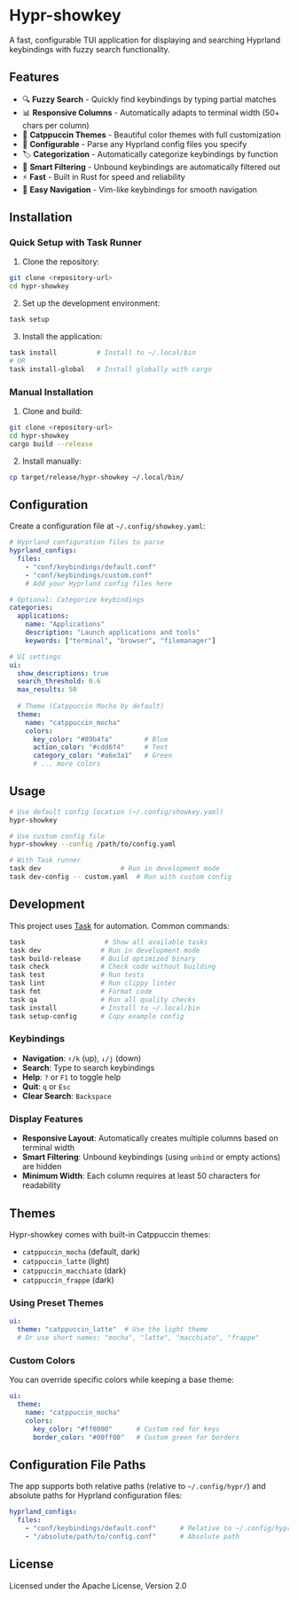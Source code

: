 # Hypr-showkey

A fast, configurable TUI application for displaying and searching Hyprland keybindings with fuzzy search functionality.

## Features

- 🔍 **Fuzzy Search** - Quickly find keybindings by typing partial matches
- 📊 **Responsive Columns** - Automatically adapts to terminal width (50+ chars per column)
- 🎨 **Catppuccin Themes** - Beautiful color themes with full customization
- 📁 **Configurable** - Parse any Hyprland config files you specify
- 🏷️ **Categorization** - Automatically categorize keybindings by function
- 🚫 **Smart Filtering** - Unbound keybindings are automatically filtered out
- ⚡ **Fast** - Built in Rust for speed and reliability
- 🎯 **Easy Navigation** - Vim-like keybindings for smooth navigation

## Installation

### Quick Setup with Task Runner

1. Clone the repository:
```bash
git clone <repository-url>
cd hypr-showkey
```

2. Set up the development environment:
```bash
task setup
```

3. Install the application:
```bash
task install          # Install to ~/.local/bin
# OR
task install-global   # Install globally with cargo
```

### Manual Installation

1. Clone and build:
```bash
git clone <repository-url>
cd hypr-showkey
cargo build --release
```

2. Install manually:
```bash
cp target/release/hypr-showkey ~/.local/bin/
```

## Configuration

Create a configuration file at `~/.config/showkey.yaml`:

```yaml
# Hyprland configuration files to parse
hyprland_configs:
  files:
    - "conf/keybindings/default.conf"
    - "conf/keybindings/custom.conf"
    # Add your Hyprland config files here

# Optional: Categorize keybindings
categories:
  applications:
    name: "Applications"
    description: "Launch applications and tools"
    keywords: ["terminal", "browser", "filemanager"]

# UI settings
ui:
  show_descriptions: true
  search_threshold: 0.6
  max_results: 50
  
  # Theme (Catppuccin Mocha by default)
  theme:
    name: "catppuccin_mocha"
    colors:
      key_color: "#89b4fa"        # Blue
      action_color: "#cdd6f4"     # Text
      category_color: "#a6e3a1"   # Green
      # ... more colors
```

## Usage

```bash
# Use default config location (~/.config/showkey.yaml)
hypr-showkey

# Use custom config file
hypr-showkey --config /path/to/config.yaml

# With Task runner
task dev                    # Run in development mode
task dev-config -- custom.yaml  # Run with custom config
```

## Development

This project uses [Task](https://taskfile.dev/) for automation. Common commands:

```bash
task                    # Show all available tasks
task dev               # Run in development mode
task build-release     # Build optimized binary
task check             # Check code without building
task test              # Run tests
task lint              # Run clippy linter
task fmt               # Format code
task qa                # Run all quality checks
task install           # Install to ~/.local/bin
task setup-config      # Copy example config
```

### Keybindings

- **Navigation**: `↑/k` (up), `↓/j` (down)
- **Search**: Type to search keybindings
- **Help**: `?` or `F1` to toggle help
- **Quit**: `q` or `Esc`
- **Clear Search**: `Backspace`

### Display Features

- **Responsive Layout**: Automatically creates multiple columns based on terminal width
- **Smart Filtering**: Unbound keybindings (using `unbind` or empty actions) are hidden
- **Minimum Width**: Each column requires at least 50 characters for readability

## Themes

Hypr-showkey comes with built-in Catppuccin themes:

- `catppuccin_mocha` (default, dark)
- `catppuccin_latte` (light)  
- `catppuccin_macchiato` (dark)
- `catppuccin_frappe` (dark)

### Using Preset Themes

```yaml
ui:
  theme: "catppuccin_latte"  # Use the light theme
  # Or use short names: "mocha", "latte", "macchiato", "frappe"
```

### Custom Colors

You can override specific colors while keeping a base theme:

```yaml
ui:
  theme:
    name: "catppuccin_mocha"
    colors:
      key_color: "#ff0000"      # Custom red for keys
      border_color: "#00ff00"   # Custom green for borders
```

## Configuration File Paths

The app supports both relative paths (relative to `~/.config/hypr/`) and absolute paths for Hyprland configuration files:

```yaml
hyprland_configs:
  files:
    - "conf/keybindings/default.conf"      # Relative to ~/.config/hypr/
    - "/absolute/path/to/config.conf"      # Absolute path
```

## License

Licensed under the Apache License, Version 2.0
